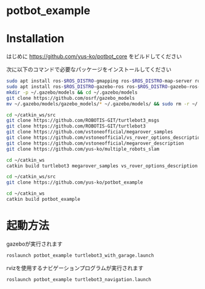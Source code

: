# potbot_example

<!-- テスト環境
| ROS |
--
| Melodic |
| Kinetic | -->

# Installation

はじめに https://github.com/yus-ko/potbot_core をビルドしてください

次に以下のコマンドで必要なパッケージをインストールしてください

```bash
sudo apt install ros-$ROS_DISTRO-gmapping ros-$ROS_DISTRO-map-server ros-$ROS_DISTRO-robot-localization ros-$ROS_DISTRO-rtabmap-ros ros-$ROS_DISTRO-imu-tools -y
sudo apt install ros-$ROS_DISTRO-gazebo-ros ros-$ROS_DISTRO-gazebo-ros-control ros-$ROS_DISTRO-ros-control ros-$ROS_DISTRO-ros-controllers -y
mkdir -p ~/.gazebo/models && cd ~/.gazebo/models
git clone https://github.com/osrf/gazebo_models
mv ~/.gazebo/models/gazebo_models/* ~/.gazebo/models/ && sudo rm -r ~/.gazebo/models/gazebo_models/
```

```bash
cd ~/catkin_ws/src
git clone https://github.com/ROBOTIS-GIT/turtlebot3_msgs
git clone https://github.com/ROBOTIS-GIT/turtlebot3
git clone https://github.com/vstoneofficial/megarover_samples
git clone https://github.com/vstoneofficial/vs_rover_options_description
git clone https://github.com/vstoneofficial/megarover_description
git clone https://github.com/yus-ko/multiple_robots_slam
```
```bash
cd ~/catkin_ws
catkin build turtlebot3 megarover_samples vs_rover_options_description megarover_description multi_turtlebot_gazebo
```

```bash
cd ~/catkin_ws/src
git clone https://github.com/yus-ko/potbot_example
```
```bash
cd ~/catkin_ws
catkin build potbot_example
```

# 起動方法

gazeboが実行されます
```bash
roslaunch potbot_example turtlebot3_with_garage.launch
```

rvizを使用するナビゲーションプログラムが実行されます
```bash  
roslaunch potbot_example turtlebot3_navigation.launch
```